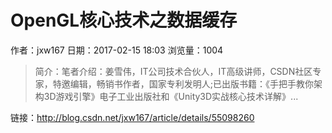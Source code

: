 # OpenGL核心技术之数据缓存
作者：jxw167
日期：2017-02-15 18:03
浏览量：1004
> 简介：笔者介绍：姜雪伟，IT公司技术合伙人，IT高级讲师，CSDN社区专家，特邀编辑，畅销书作者，国家专利发明人;已出版书籍：《手把手教你架构3D游戏引擎》电子工业出版社和《Unity3D实战核心技术详解》...

 链接：http://blog.csdn.net/jxw167/article/details/55098260
